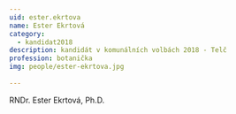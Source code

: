 ```yaml
---
uid: ester.ekrtova
name: Ester Ekrtová
category:
  - kandidat2018
description: kandidát v komunálních volbách 2018 - Telč 
profession: botanička
img: people/ester-ekrtova.jpg
  
---
```


RNDr. Ester Ekrtová, Ph.D.
